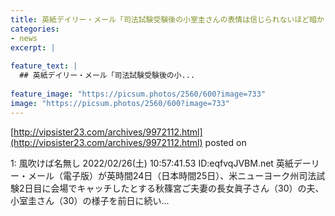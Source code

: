 ```yaml
---
title: 英紙デイリー・メール「司法試験受験後の小室圭さんの表情は信じられないほど暗かった」
categories:
- news
excerpt: |
  
feature_text: |
  ## 英紙デイリー・メール「司法試験受験後の小...
  
feature_image: "https://picsum.photos/2560/600?image=733"
image: "https://picsum.photos/2560/600?image=733"
---
```


[http://vipsister23.com/archives/9972112.html](http://vipsister23.com/archives/9972112.html)
posted on 

<!--more-->

1: 風吹けば名無し 2022/02/26(土) 10:57:41.53 ID:eqfvqJVBM.net 英紙デーリー・メール（電子版）が英時間24日（日本時間25日）、米ニューヨーク州司法試験2日目に会場でキャッチしたとする秋篠宮ご夫妻の長女眞子さん（30）の夫、小室圭さん（30）の様子を前日に続い...
